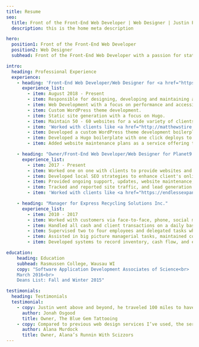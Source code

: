 ```yaml
---
title: Resume
seo:
  title: Front of the Front-End Web Developer | Web Designer | Justin Parsons
  description: this is the home meta description

hero:
  position1: Front of the Front-End Web Developer
  position2: Web Designer
  subhead: Front of the Front-End Web Developer with a passion for static site generation, web performance and accessibility.

intro:
  heading: Professional Experience
  experience:
    - heading: 'Front-End Web Developer/Web Designer for <a href="https://insightcreative.com/" target="_blank" rel="noreferrer">Insight Creative, Inc.</a>'
      experience_list:
        - item: August 2018 - Present
        - item: Responsible for designing, developing and maintaining all client websites.
        - item: Web Development with a focus on performance and accessibility.
        - item: Custom WordPress theme development.
        - item: Static site generation with a focus on Hugo.
        - item: Maintain 50 - 60 websites for a wide variety of clients and industries.
        - item: 'Worked with clients like <a href="http://matthewstire.com/" target="_blank" rel="no-referrer">Matthews Tire</a>, <a href="https://corhomellc.com/" target="_blank" rel="no-referrer">CorHome</a>, <a href="https://knopehvac.com/" target="_blank" rel="no-referrer">Knope Heating & Air Conditioning</a>, <a href="https://lemensequalityhomes.com/" target="_blank" rel="no-referrer">Lemense Quality Homes</a>, <a href="https://www.golamers.com/" target="_blank" rel="no-referrer">Lamers</a>, <a href="https://laforceinc.com/" target="_blank" rel="no-referrer">LaForce</a>, <a href="https://foxstructures.com/" target="_blank" rel="no-referrer">Fox Structures</a>, <a href="https://wisferry.com/" target="_blank" rel="no-referrer">Washington Island Ferry</a>, <a href="https://www.sasforks.com/" target="_blank" rel="no-referrer">SAS Forks</a> and more!'
        - item: Developed a custom WordPress theme development boilerplate to increase development speeds.
        - item: Developed a Hugo boilerplate with one click deploys to Netlify for rapid site development.
        - item: Added website maintenance plans as a service offering to keep client websites optimized and generate additional income for the agency.

    - heading: "Owner/Front-End Web Developer/Web Designer for Planet9 Designs"
      experience_list:
        - item: 2017 - Present
        - item: Worked one on one with clients to provide websites and marketing strategies to accomplish their business goals.
        - item: Developed local SEO strategies to enhance client's online and search presence with the goal of driving more organic traffic.
        - item: Provided ongoing support, updates, website maintenance, and hosting for all clients.
        - item: Tracked and reported site traffic, and lead generation activities.
        - item: 'Worked with clients like <a href="https://endlessexpansiontattoo.com/" target="_blank" rel="no-referrer">Endless Expansion Custom Tattoo</a>, <a href="https://thebluegemtattooing.com/" target="_blank" rel="no-referrer">The Blue Gem Tattooing</a>, <a href="https://expressrecycling.biz/" target="_blank" rel="no-referrer">Express Recycling</a>, <a href="http://jakubzytecki.co/" target="_blank" rel="no-referrer">Jakub Zytecki</a>, <a href="https://ardensauto.com/" target="_blank" rel="no-referrer">Ardens Auto</a> and more!'

    - heading: "Manager for Express Recycling Solutions Inc."
      experience_list:
        - item: 2010 - 2017
        - item: Worked with customers via face-to-face, phone, social media, and email providing excellent customer service and addressing all client needs.
        - item: Handled all cash and client transactions on a daily basis.
        - item: Supervised two to four employees and delegated tasks when necessary.
        - item: Assisted in big picture managerial tasks, maintained company website, promotions, and marketing efforts.
        - item: Developed systems to record inventory, cash flow, and expenses.

education: 
    heading: Education
    subhead: Rasmussen College, Wausau WI
    copy: "Software Application Development Associates of Science<br>
    March 2016<br>
    Deans List: Fall and Winter 2015"

testimonials:
  heading: Testimonials
  testimonial:
    - copy: Justin went above and beyond, he traveled 100 miles to have a face to face consultation with me. He put together a website that fit our studio and really showcased what we are about. As an artist, we are not the easiest to work with as we have a vision of what we want. Justin worked with us and we are extremely happy with the results.
      author: Jonah Osgood
      title: Owner, The Blue Gem Tattooing
    - copy: Compared to previous web design services I’ve used, the service and communication was excellent, timely, and informative. Justin is very affordable for small business owners, provides excellent web design and makes it easy to communicate expectations. I would absolutely recommend.
      author: Alana Murdock
      title: Owner, Alana’s Runnin With Scizzors
---
```

